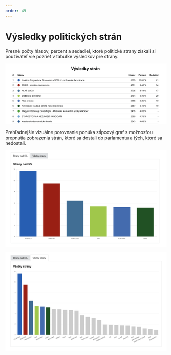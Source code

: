 ```yaml
---
order: 49
---
```


# Výsledky politických strán
Presné počty hlasov, percent a sedadiel, ktoré politické strany získali si používateľ vie pozrieť v tabuľke výsledkov pre strany.

![](/assets/images/user_guide/stats_app/party_results.png)

Prehľadnejšie vizuálne porovnanie ponúka stĺpcový graf s možnosťou prepnutia zobrazenia strán, ktoré sa dostali do parlamentu a tých, ktoré sa nedostali.

![](/assets/images/user_guide/stats_app/party_results_bars.png)

![](/assets/images/user_guide/stats_app/party_results_bars_all.png)